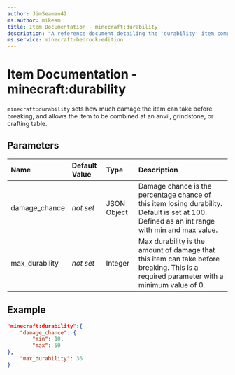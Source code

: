 ```yaml
---
author: JimSeaman42
ms.author: mikeam
title: Item Documentation - minecraft:durability
description: "A reference document detailing the 'durability' item component"
ms.service: minecraft-bedrock-edition
---
```


# Item Documentation - minecraft:durability

`minecraft:durability` sets how much damage the item can take before breaking, and allows the item to be combined at an anvil, grindstone, or crafting table.

## Parameters

|Name |Default Value  |Type  |Description  |
|:----------|:----------|:----------|:----------|
|damage_chance|*not set* |JSON Object| Damage chance is the percentage chance of this item losing durability. Default is set at 100. Defined as an int range with min and max value.|
|max_durability|*not set* |Integer | Max durability is the amount of damage that this item can take before breaking. This is a required parameter with a minimum value of 0.|

## Example

```json
"minecraft:durability":{
    "damage_chance": {
        "min": 10,
        "max": 50
},
    "max_durability": 36
}
```
